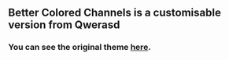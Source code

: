 ## Better Colored Channels is a customisable version from Qwerasd
### You can see the original theme [here](https://qwerasd205.github.io/ColoredChannels).
